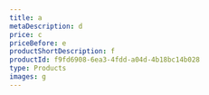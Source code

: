 ```yaml
---
title: a
metaDescription: d
price: c
priceBefore: e
productShortDescription: f
productId: f9fd6908-6ea3-4fdd-a04d-4b18bc14b028
type: Products
images: g
---
```

